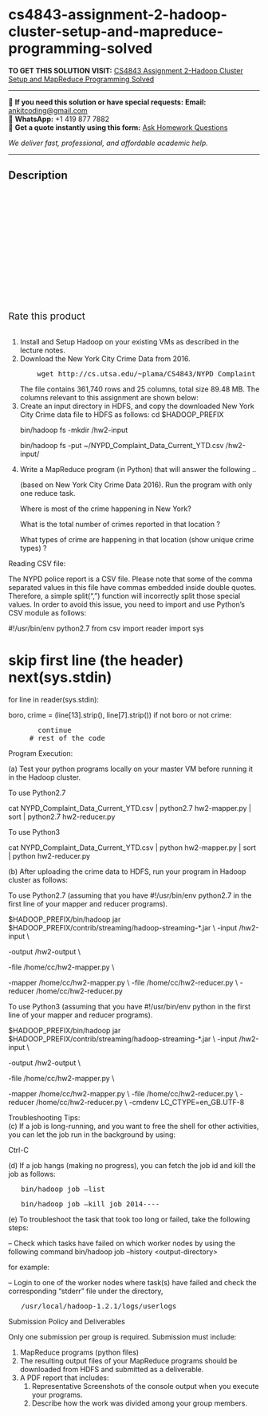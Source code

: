 # cs4843-assignment-2-hadoop-cluster-setup-and-mapreduce-programming-solved
**TO GET THIS SOLUTION VISIT:** [CS4843  Assignment 2-Hadoop Cluster Setup and MapReduce Programming Solved](https://www.ankitcodinghub.com/product/cs4843-assignment-2-hadoop-cluster-setup-and-mapreduce-programming-solved/)


---

📩 **If you need this solution or have special requests:** **Email:** ankitcoding@gmail.com  
📱 **WhatsApp:** +1 419 877 7882  
📄 **Get a quote instantly using this form:** [Ask Homework Questions](https://www.ankitcodinghub.com/services/ask-homework-questions/)

*We deliver fast, professional, and affordable academic help.*

---

<h2>Description</h2>



<div class="kk-star-ratings kksr-auto kksr-align-center kksr-valign-top" data-payload="{&quot;align&quot;:&quot;center&quot;,&quot;id&quot;:&quot;92312&quot;,&quot;slug&quot;:&quot;default&quot;,&quot;valign&quot;:&quot;top&quot;,&quot;ignore&quot;:&quot;&quot;,&quot;reference&quot;:&quot;auto&quot;,&quot;class&quot;:&quot;&quot;,&quot;count&quot;:&quot;0&quot;,&quot;legendonly&quot;:&quot;&quot;,&quot;readonly&quot;:&quot;&quot;,&quot;score&quot;:&quot;0&quot;,&quot;starsonly&quot;:&quot;&quot;,&quot;best&quot;:&quot;5&quot;,&quot;gap&quot;:&quot;4&quot;,&quot;greet&quot;:&quot;Rate this product&quot;,&quot;legend&quot;:&quot;0\/5 - (0 votes)&quot;,&quot;size&quot;:&quot;24&quot;,&quot;title&quot;:&quot;CS4843&nbsp; Assignment 2-Hadoop Cluster Setup and MapReduce Programming Solved&quot;,&quot;width&quot;:&quot;0&quot;,&quot;_legend&quot;:&quot;{score}\/{best} - ({count} {votes})&quot;,&quot;font_factor&quot;:&quot;1.25&quot;}">

<div class="kksr-stars">

<div class="kksr-stars-inactive">
            <div class="kksr-star" data-star="1" style="padding-right: 4px">


<div class="kksr-icon" style="width: 24px; height: 24px;"></div>
        </div>
            <div class="kksr-star" data-star="2" style="padding-right: 4px">


<div class="kksr-icon" style="width: 24px; height: 24px;"></div>
        </div>
            <div class="kksr-star" data-star="3" style="padding-right: 4px">


<div class="kksr-icon" style="width: 24px; height: 24px;"></div>
        </div>
            <div class="kksr-star" data-star="4" style="padding-right: 4px">


<div class="kksr-icon" style="width: 24px; height: 24px;"></div>
        </div>
            <div class="kksr-star" data-star="5" style="padding-right: 4px">


<div class="kksr-icon" style="width: 24px; height: 24px;"></div>
        </div>
    </div>

<div class="kksr-stars-active" style="width: 0px;">
            <div class="kksr-star" style="padding-right: 4px">


<div class="kksr-icon" style="width: 24px; height: 24px;"></div>
        </div>
            <div class="kksr-star" style="padding-right: 4px">


<div class="kksr-icon" style="width: 24px; height: 24px;"></div>
        </div>
            <div class="kksr-star" style="padding-right: 4px">


<div class="kksr-icon" style="width: 24px; height: 24px;"></div>
        </div>
            <div class="kksr-star" style="padding-right: 4px">


<div class="kksr-icon" style="width: 24px; height: 24px;"></div>
        </div>
            <div class="kksr-star" style="padding-right: 4px">


<div class="kksr-icon" style="width: 24px; height: 24px;"></div>
        </div>
    </div>
</div>


<div class="kksr-legend" style="font-size: 19.2px;">
            <span class="kksr-muted">Rate this product</span>
    </div>
    </div>
<div class="page" title="Page 1">
<div class="layoutArea">
<div class="column">
&nbsp;

<ol>
<li>Install and Setup Hadoop on your existing VMs as described in the lecture notes.</li>
<li>Download the New York City Crime Data from 2016.
<pre>    wget http://cs.utsa.edu/~plama/CS4843/NYPD_Complaint_Data_Current_YTD.csv
</pre>
The file contains 361,740 rows and 25 columns, total size 89.48 MB. The columns relevant to this assignment are shown below:
</li>
<li>Create an input directory in HDFS, and copy the downloaded New York City Crime data file to HDFS as follows:
cd $HADOOP_PREFIX

bin/hadoop fs -mkdir /hw2-input

bin/hadoop fs -put ~/NYPD_Complaint_Data_Current_YTD.csv /hw2-input/
</li>
<li>Write a MapReduce program (in Python) that will answer the following ..

(based on New York City Crime Data 2016). Run the program with only one reduce task.

Where is most of the crime happening in New York?

What is the total number of crimes reported in that location ?

What types of crime are happening in that location (show unique crime types) ?
</li>
</ol>
Reading CSV file:

The NYPD police report is a CSV file. Please note that some of the comma separated values in this file have commas embedded inside double quotes. Therefore, a simple split(“,”) function will incorrectly split those special values. In order to avoid this issue, you need to import and use Python’s CSV module as follows:

</div>
</div>
</div>
<div class="page" title="Page 2">
<div class="layoutArea">
<div class="column">
#!/usr/bin/env python2.7 from csv import reader import sys

# skip first line (the header) next(sys.stdin)

for line in reader(sys.stdin):

boro, crime = (line[13].strip(), line[7].strip()) if not boro or not crime:

<pre>       continue
     # rest of the code
</pre>
Program Execution:

(a) Test your python programs locally on your master VM before running it in the Hadoop cluster.

To use Python2.7

cat NYPD_Complaint_Data_Current_YTD.csv | python2.7 hw2-mapper.py | sort | python2.7 hw2-reducer.py

To use Python3

cat NYPD_Complaint_Data_Current_YTD.csv | python hw2-mapper.py | sort | python hw2-reducer.py

(b) After uploading the crime data to HDFS, run your program in Hadoop cluster as follows:

To use Python2.7 (assuming that you have #!/usr/bin/env python2.7 in the first line of your mapper and reducer programs).

$HADOOP_PREFIX/bin/hadoop jar $HADOOP_PREFIX/contrib/streaming/hadoop-streaming-*.jar \ -input /hw2-input \

-output /hw2-output \

-file /home/cc/hw2-mapper.py \

-mapper /home/cc/hw2-mapper.py \ -file /home/cc/hw2-reducer.py \ -reducer /home/cc/hw2-reducer.py

To use Python3 (assuming that you have #!/usr/bin/env python in the first line of your mapper and reducer programs).

$HADOOP_PREFIX/bin/hadoop jar $HADOOP_PREFIX/contrib/streaming/hadoop-streaming-*.jar \ -input /hw2-input \

-output /hw2-output \

-file /home/cc/hw2-mapper.py \

-mapper /home/cc/hw2-mapper.py \ -file /home/cc/hw2-reducer.py \ -reducer /home/cc/hw2-reducer.py \ -cmdenv LC_CTYPE=en_GB.UTF-8

</div>
</div>
</div>
<div class="page" title="Page 3">
<div class="layoutArea">
<div class="column">
Troubleshooting Tips:

</div>
</div>
<div class="layoutArea">
<div class="column">
(c) If a job is long-running, and you want to free the shell for other activities, you can let the job run in the background by using:

Ctrl-C

(d) If a job hangs (making no progress), you can fetch the job id and kill the job as follows:

<pre>   bin/hadoop job –list
</pre>
<pre>   bin/hadoop job –kill job_2014----
</pre>
(e) To troubleshoot the task that took too long or failed, take the following steps:

– Check which tasks have failed on which worker nodes by using the following command bin/hadoop job –history &lt;output-directory&gt;

for example:

– Login to one of the worker nodes where task(s) have failed and check the corresponding “stderr” file under the directory,

<pre>   /usr/local/hadoop-1.2.1/logs/userlogs
</pre>
Submission Policy and Deliverables

Only one submission per group is required. Submission must include:

<ol>
<li>MapReduce programs (python files)</li>
<li>The resulting output files of your MapReduce programs should be downloaded from HDFS and submitted as a deliverable.</li>
<li>A PDF report that includes:
<ol>
<li>Representative Screenshots of the console output when you execute your programs.</li>
<li>Describe how the work was divided among your group members.</li>
</ol>
</li>
</ol>
</div>
</div>
</div>
